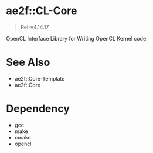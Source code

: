 # ae2f::CL-Core
> Rel-v4.14.17

OpenCL Interface Library for Writing OpenCL Kernel code.  

# See Also
- ae2f::Core-Template
- ae2f::Core

# Dependency
- gcc
- make
- cmake
- opencl